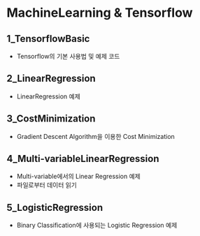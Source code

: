 # MachineLearning & Tensorflow

## 1_TensorflowBasic

- Tensorflow의 기본 사용법 및 예제 코드

## 2_LinearRegression

- LinearRegression 예제

## 3_CostMinimization

- Gradient Descent Algorithm을 이용한 Cost Minimization

## 4_Multi-variableLinearRegression

- Multi-variable에서의 Linear Regression 예제
- 파일로부터 데이터 읽기

## 5_LogisticRegression

- Binary Classification에 사용되는 Logistic Regression 예제

